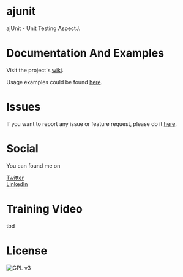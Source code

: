 ajunit
======

ajUnit - Unit Testing AspectJ.


Documentation And Examples
==========================

Visit the project's [wiki](https://github.com/loddar/ajunit/wiki).

Usage examples could be found [here](https://github.com/loddar/ajunit-examples).


Issues
======

If you want to report any issue or feature request, please do it [here](https://github.com/loddar/ajunit/issues). 


Social
======

You can found me on

[Twitter](https://twitter.com/failearly)  
[LinkedIn](https://www.linkedin.com/in/markoumek)


Training Video
==============

tbd


License
=======

![GPL v3](http://www.gnu.org/graphics/gplv3-127x51.png)
